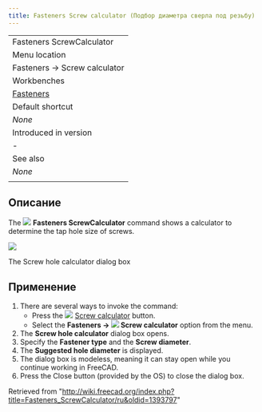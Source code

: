 ```yaml
---
title: Fasteners Screw calculator (Подбор диаметра сверла под резьбу)
---
```

|  |
| --- |
| Fasteners ScrewCalculator |
| Menu location |
| Fasteners → Screw calculator |
| Workbenches |
| [Fasteners](/Fasteners_Workbench "Fasteners Workbench") |
| Default shortcut |
| *None* |
| Introduced in version |
| - |
| See also |
| *None* |
|  |

## Описание

The ![](/images/Fasteners_ScrewCalculator.svg) **Fasteners ScrewCalculator** command shows a calculator to determine the tap hole size of screws.

![](/images/Fasteners_ScrewCalculator_Dialog.png)

The Screw hole calculator dialog box

## Применение

1. There are several ways to invoke the command:
   * Press the ![](/images/Fasteners_ScrewCalculator.svg) [Screw calculator](/Fasteners_ScrewCalculator "Fasteners ScrewCalculator") button.
   * Select the **Fasteners → ![](/images/Fasteners_ScrewCalculator.svg) Screw calculator** option from the menu.
2. The **Screw hole calculator** dialog box opens.
3. Specify the **Fastener type** and the **Screw diameter**.
4. The **Suggested hole diameter** is displayed.
5. The dialog box is modeless, meaning it can stay open while you continue working in FreeCAD.
6. Press the Close button (provided by the OS) to close the dialog box.

Retrieved from "<http://wiki.freecad.org/index.php?title=Fasteners_ScrewCalculator/ru&oldid=1393797>"